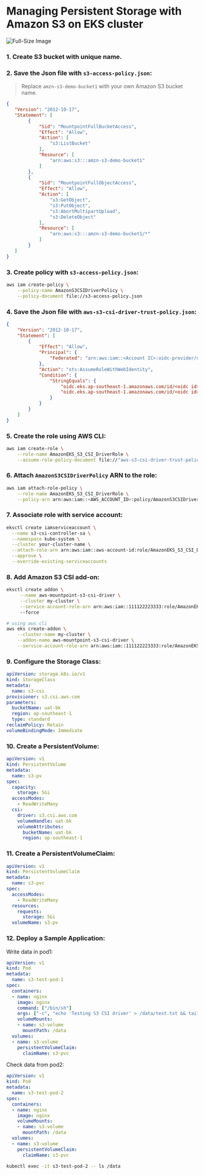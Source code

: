 # Managing Persistent Storage with Amazon S3 on EKS cluster

![Full-Size Image](https://github.com/kaunghtetkyaw2017/aws-s3-csi-driver/blob/main/architecture.png?raw=true)

### **1. Create S3 bucket with unique name.**

### **2. Save the Json file with `s3-access-policy.json`:**
   > Replace `amzn-s3-demo-bucket1` with your own Amazon S3 bucket name.

```json
{
   "Version": "2012-10-17",
   "Statement": [
        {
            "Sid": "MountpointFullBucketAccess",
            "Effect": "Allow",
            "Action": [
                "s3:ListBucket"
            ],
            "Resource": [
                "arn:aws:s3:::amzn-s3-demo-bucket1"
            ]
        },
        {
            "Sid": "MountpointFullObjectAccess",
            "Effect": "Allow",
            "Action": [
                "s3:GetObject",
                "s3:PutObject",
                "s3:AbortMultipartUpload",
                "s3:DeleteObject"
            ],
            "Resource": [
                "arn:aws:s3:::amzn-s3-demo-bucket1/*"
            ]
        }
   ]
}
```

### **3. Create policy with `s3-access-policy.json`:**
```bash
aws iam create-policy \
    --policy-name AmazonS3CSIDriverPolicy \
    --policy-document file://s3-access-policy.json
```

### **4. Save the Json file with `aws-s3-csi-driver-trust-policy.json`:**
```json
{
    "Version": "2012-10-17",
    "Statement": [
        {
            "Effect": "Allow",
            "Principal": {
                "Federated": "arn:aws:iam::<Account IC>:oidc-provider/oidc.eks.ap-southeast-1.amazonaws.com/id/<oidc id>"
            },
            "Action": "sts:AssumeRoleWithWebIdentity",
            "Condition": {
                "StringEquals": {
                    "oidc.eks.ap-southeast-1.amazonaws.com/id/<oidc id>:sub": "system:serviceaccount:kube-system:s3-csi-driver-sa",
                    "oidc.eks.ap-southeast-1.amazonaws.com/id/<oidc id>:aud": "sts.amazonaws.com"
                }
            }
        }
    ]
}
```

### **5. Create the role using AWS CLI:**
```bash
aws iam create-role \
    --role-name AmazonEKS_S3_CSI_DriverRole \
    --assume-role-policy-document file://"aws-s3-csi-driver-trust-policy.json"
```

### **6. Attach `AmazonS3CSIDriverPolicy` ARN to the role:**
```bash
aws iam attach-role-policy \
    --role-name AmazonEKS_S3_CSI_DriverRole \
    --policy-arn arn:aws:iam::<AWS_ACCOUNT_ID>:policy/AmazonS3CSIDriverPolicy
```

### **7. Associate role with service account:**
```bash
eksctl create iamserviceaccount \
  --name s3-csi-controller-sa \
  --namespace kube-system \
  --cluster your-cluster-name \
  --attach-role-arn arn:aws:iam::aws-account-id:role/AmazonEKS_S3_CSI_DriverRole \
  --approve \
  --override-existing-serviceaccounts
```

### **8. Add Amazon S3 CSI add-on:**
```bash
eksctl create addon \
     --name aws-mountpoint-s3-csi-driver \
     --cluster my-cluster \
     --service-account-role-arn arn:aws:iam::111122223333:role/AmazonEKS_S3_CSI_DriverRole 
     --force

# using aws cli
aws eks create-addon \
    --cluster-name my-cluster \
    --addon-name aws-mountpoint-s3-csi-driver \
    --service-account-role-arn arn:aws:iam::111122223333:role/AmazonEKS_S3_CSI_DriverRole
```

### **9. Configure the Storage Class:**
```yaml
apiVersion: storage.k8s.io/v1
kind: StorageClass
metadata:
  name: s3-csi
provisioner: s3.csi.aws.com
parameters:
  bucketName: uat-bk
  region: ap-southeast-1
  type: standard
reclaimPolicy: Retain
volumeBindingMode: Immediate
```

### **10. Create a PersistentVolume:**
```yaml
apiVersion: v1
kind: PersistentVolume
metadata:
  name: s3-pv
spec:
  capacity:
    storage: 5Gi
  accessModes:
    - ReadWriteMany
  csi:
    driver: s3.csi.aws.com
    volumeHandle: uat-bk
    volumeAttributes:
      bucketName: uat-bk
      region: ap-southeast-1
```

### **11. Create a PersistentVolumeClaim:**
```yaml
apiVersion: v1
kind: PersistentVolumeClaim
metadata:
  name: s3-pvc
spec:
  accessModes:
    - ReadWriteMany
  resources:
    requests:
      storage: 5Gi
  volumeName: s3-pv
```

### **12. Deploy a Sample Application:**

Write data in pod1:
```yaml
apiVersion: v1
kind: Pod
metadata:
  name: s3-test-pod-1
spec:
  containers:
  - name: nginx
    image: nginx
    command: ["/bin/sh"]
    args: ["-c", "echo 'Testing S3 CSI driver' > /data/test.txt && tail -f /dev/null"]
    volumeMounts:
    - name: s3-volume
      mountPath: /data
  volumes:
  - name: s3-volume
    persistentVolumeClaim:
      claimName: s3-pvc
```

Check data from pod2:
```yaml
apiVersion: v1
kind: Pod
metadata:
  name: s3-test-pod-2
spec:
  containers:
  - name: nginx
    image: nginx
    volumeMounts:
    - name: s3-volume
      mountPath: /data
  volumes:
  - name: s3-volume
    persistentVolumeClaim:
      claimName: s3-pvc
```

```bash
kubectl exec -it s3-test-pod-2 -- ls /data
```
